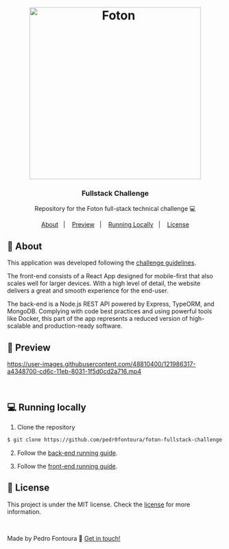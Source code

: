 <h1 align="center">
  <a href="https://fotontech.io/">
    <img alt="Foton" src="https://i.imgur.com/9uFU5Np.png" width="400px" />
  </a>
</h1>

<h3 align="center">
  Fullstack Challenge
</h3>

<p align="center">Repository for the Foton full-stack technical challenge 💻</p>

<p align="center">
  <a href="#-about">About</a>&nbsp;&nbsp;&nbsp;|&nbsp;&nbsp;&nbsp;
  <a href="#-preview">Preview</a>&nbsp;&nbsp;&nbsp;|&nbsp;&nbsp;&nbsp;
  <a href="#-running-locally">Running Locally</a>&nbsp;&nbsp;&nbsp;|&nbsp;&nbsp;&nbsp;
  <a href="#memo-license">License</a>
</p>

## 💬 About

This application was developed following the [challenge guidelines](https://github.com/FotonTech/fullstack-challenge).

The front-end consists of a React App designed for mobile-first that also scales well for larger devices. With a high level of detail, the website delivers a great and smooth experience for the end-user.

The back-end is a Node.js REST API powered by Express, TypeORM, and MongoDB. Complying with code best practices and using powerful tools like Docker, this part of the app represents a reduced version of high-scalable and production-ready software.

## 📱 Preview

https://user-images.githubusercontent.com/48810400/121986317-a4348700-cd6c-11eb-8031-1f5d0cd2a716.mp4

<br />

## 💻 Running locally

1. Clone the repository

```bash
$ git clone https://github.com/pedr0fontoura/foton-fullstack-challenge.git
```

2. Follow the [back-end running guide](https://github.com/pedr0fontoura/foton-fullstack-challenge/blob/master/backend/README).

3. Follow the [front-end running guide](https://github.com/pedr0fontoura/foton-fullstack-challenge/blob/master/frontend/README).


## :memo: License

This project is under the MIT license. Check the [license](https://github.com/pedr0fontoura/foton-fullstack-challenge/blob/master/LICENSE) for more information.

<br />

Made by Pedro Fontoura :wave: [Get in touch!](https://www.linkedin.com/in/pffrd/)
